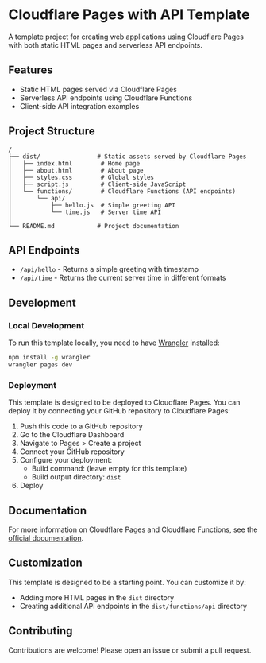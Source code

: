 # Cloudflare Pages with API Template

A template project for creating web applications using Cloudflare Pages with both static HTML pages and serverless API endpoints.

## Features

- Static HTML pages served via Cloudflare Pages
- Serverless API endpoints using Cloudflare Functions
- Client-side API integration examples

## Project Structure

```
/
├── dist/                # Static assets served by Cloudflare Pages
│   ├── index.html        # Home page
│   ├── about.html        # About page
│   ├── styles.css        # Global styles
│   ├── script.js         # Client-side JavaScript
│   └── functions/        # Cloudflare Functions (API endpoints)
│       └── api/
│           ├── hello.js  # Simple greeting API
│           └── time.js   # Server time API
│
└── README.md            # Project documentation
```

## API Endpoints

- `/api/hello` - Returns a simple greeting with timestamp
- `/api/time` - Returns the current server time in different formats

## Development

### Local Development

To run this template locally, you need to have [Wrangler](https://developers.cloudflare.com/workers/wrangler/install-and-update/) installed:

```bash
npm install -g wrangler
wrangler pages dev
```

### Deployment

This template is designed to be deployed to Cloudflare Pages. You can deploy it by connecting your GitHub repository to Cloudflare Pages:

1. Push this code to a GitHub repository
2. Go to the Cloudflare Dashboard
3. Navigate to Pages > Create a project
4. Connect your GitHub repository
5. Configure your deployment:
   - Build command: (leave empty for this template)
   - Build output directory: `dist`
6. Deploy

## Documentation

For more information on Cloudflare Pages and Cloudflare Functions, see the [official documentation](https://developers.cloudflare.com/pages/functions/).

## Customization

This template is designed to be a starting point. You can customize it by:

- Adding more HTML pages in the `dist` directory
- Creating additional API endpoints in the `dist/functions/api` directory

## Contributing

Contributions are welcome! Please open an issue or submit a pull request.
